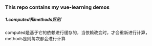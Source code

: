 ### This repo contains my vue-learning demos 

##### 1.computed和methods区别
computed是基于它的依赖进行缓存的，当依赖改变时，才会重新进行计算，methods是则每次都会进行计算


